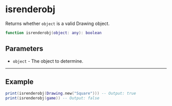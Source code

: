 # isrenderobj

Returns whether `object` is a valid Drawing object.

```lua
function isrenderobj(object: any): boolean
```

## Parameters

* `object` - The object to determine.

***

## Example

```lua
print(isrenderobj(Drawing.new("Square"))) -- Output: true
print(isrenderobj(game)) -- Output: false
```
